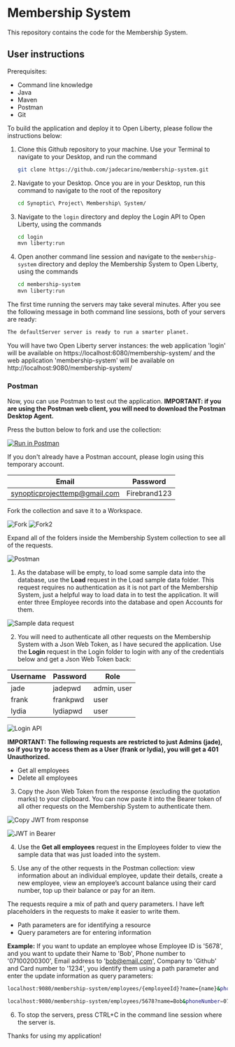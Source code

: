 # Membership System
This repository contains the code for the Membership System. 

## User instructions
Prerequisites:
-	Command line knowledge
-	Java
-	Maven
-   Postman
-	Git

To build the application and deploy it to Open Liberty, please follow the instructions below:

1. Clone this Github repository to your machine. Use your Terminal to navigate to your Desktop, and run the command 
    ```sh
    git clone https://github.com/jadecarino/membership-system.git
    ```

2. Navigate to your Desktop. Once you are in your Desktop, run this command to navigate to the root of the repository
    ```sh
    cd Synoptic\ Project\ Membership\ System/
    ```

3. Navigate to the `login` directory and deploy the Login API to Open Liberty, using the commands
    ```sh
    cd login
    mvn liberty:run
    ```

4. Open another command line session and navigate to the `membership-system` directory and deploy the Membership System to Open Liberty, using the commands
    ```sh
    cd membership-system
    mvn liberty:run
    ```

The first time running the servers may take several minutes. After you see the following message in both command line sessions, both of your servers are ready:
```sh
The defaultServer server is ready to run a smarter planet.
```

You will have two Open Liberty server instances: the web application 'login' will be available on https://localhost:6080/membership-system/ and the web application 'membership-system' will be available on http://localhost:9080/membership-system/


### Postman 

Now, you can use Postman to test out the application. 
**IMPORTANT: if you are using the Postman web client, you will need to download the Postman Desktop Agent.**

Press the button below to fork and use the collection: 

[![Run in Postman](https://run.pstmn.io/button.svg)](https://app.getpostman.com/run-collection/15899001-aaa15db3-9cec-44a6-86a1-c4aaacfbcaa1?action=collection%2Ffork&collection-url=entityId%3D15899001-aaa15db3-9cec-44a6-86a1-c4aaacfbcaa1%26entityType%3Dcollection%26workspaceId%3D8432e8fd-7e6c-4072-8615-65887d41d744)

If you don't already have a Postman account, please login using this temporary account.

| Email                         | Password      |
|-------------------------------|---------------|
| synopticprojecttemp@gmail.com | Firebrand123  |

Fork the collection and save it to a Workspace.

![Fork](./docs-assets/Fork.png) ![Fork2](./docs-assets/Fork2.png)

Expand all of the folders inside the Membership System collection to see all of the requests.

![Postman](./docs-assets/Postman.png)


1. As the database will be empty, to load some sample data into the database, use the **Load** request in the Load sample data folder. This request requires no authentication as it is not part of the Membership System, just a helpful way to load data in to test the application. It will enter three Employee records into the database and open Accounts for them.

![Sample data request](./docs-assets/Sample-data-request.png)

2. You will need to authenticate all other requests on the Membership System with a Json Web Token, as I have secured the application. Use the **Login** request in the Login folder to login with any of the credentials below and get a Json Web Token back:

| Username | Password | Role        | 
|----------|----------|-------------|
| jade     | jadepwd  | admin, user |
| frank    | frankpwd | user        |
| lydia    | lydiapwd | user        |

![Login API](./docs-assets/Login-API.png)

**IMPORTANT: The following requests are restricted to just Admins (jade), so if you try to access them as a User (frank or lydia), you will get a 401 Unauthorized.**
- Get all employees
- Delete all employees

3. Copy the Json Web Token from the response (excluding the quotation marks) to your clipboard. You can now paste it into the Bearer token of all other requests on the Membership System to authenticate them. 

![Copy JWT from response](./docs-assets/Copy-JWT-from-response.png)

![JWT in Bearer](./docs-assets/JWT-in-Bearer.png)

4. Use the **Get all employees** request in the Employees folder to view the sample data that was just loaded into the system.

5. Use any of the other requests in the Postman collection: view information about an individual employee, update their details, create a new employee, view an employee’s account balance using their card number, top up their balance or pay for an item.

The requests require a mix of path and query parameters. I have left placeholders in the requests to make it easier to write them.
- Path parameters are for identifying a resource
- Query parameters are for entering information

**Example:**
If you want to update an employee whose Employee ID is '5678', and you want to update their Name to 'Bob', Phone number to '07100200300', Email address to 'bob@email.com', Company to 'Github' and Card number to '1234', you identify them using a path parameter and enter the update information as query parameters:

```sh
localhost:9080/membership-system/employees/{employeeId}?name={name}&phoneNumber={phoneNumber}&emailAddress={emailAddress}&company={company}&cardNumber={cardNumber}
```
```sh
localhost:9080/membership-system/employees/5678?name=Bob&phoneNumber=07100200300&emailAddress=bob@email.com&company=Github&cardNumber=1234
```

6. To stop the servers, press CTRL+C in the command line session where the server is.

Thanks for using my application!